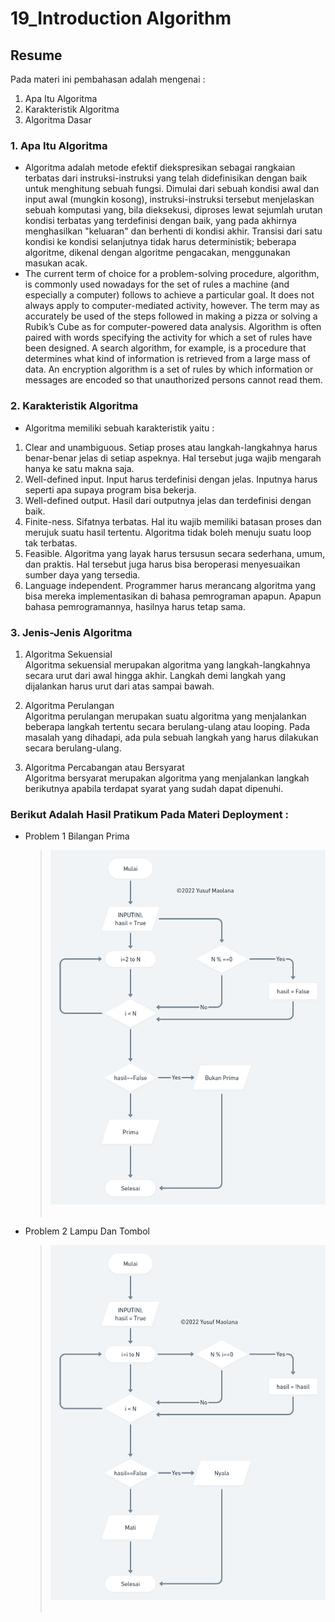 # 19_Introduction Algorithm

## Resume

Pada materi ini pembahasan adalah mengenai :

1. Apa Itu Algoritma
2. Karakteristik Algoritma
3. Algoritma Dasar

### 1. Apa Itu Algoritma

- Algoritma adalah metode efektif diekspresikan sebagai rangkaian terbatas dari instruksi-instruksi yang telah didefinisikan dengan baik untuk menghitung sebuah fungsi. Dimulai dari sebuah kondisi awal dan input awal (mungkin kosong), instruksi-instruksi tersebut menjelaskan sebuah komputasi yang, bila dieksekusi, diproses lewat sejumlah urutan kondisi terbatas yang terdefinisi dengan baik, yang pada akhirnya menghasilkan "keluaran" dan berhenti di kondisi akhir. Transisi dari satu kondisi ke kondisi selanjutnya tidak harus deterministik; beberapa algoritme, dikenal dengan algoritme pengacakan, menggunakan masukan acak.
- The current term of choice for a problem-solving procedure, algorithm, is commonly used nowadays for the set of rules a machine (and especially a computer) follows to achieve a particular goal. It does not always apply to computer-mediated activity, however. The term may as accurately be used of the steps followed in making a pizza or solving a Rubik’s Cube as for computer-powered data analysis. Algorithm is often paired with words specifying the activity for which a set of rules have been designed. A search algorithm, for example, is a procedure that determines what kind of information is retrieved from a large mass of data. An encryption algorithm is a set of rules by which information or messages are encoded so that unauthorized persons cannot read them.

### 2. Karakteristik Algoritma

- Algoritma memiliki sebuah karakteristik yaitu :

1. Clear and unambiguous. Setiap proses atau langkah-langkahnya harus benar-benar jelas di setiap aspeknya. Hal tersebut juga wajib mengarah hanya ke satu makna saja.
2. Well-defined input. Input harus terdefinisi dengan jelas. Inputnya harus seperti apa supaya program bisa bekerja.
3. Well-defined output. Hasil dari outputnya jelas dan terdefinisi dengan baik.
4. Finite-ness. Sifatnya terbatas. Hal itu wajib memiliki batasan proses dan merujuk suatu hasil tertentu. Algoritma tidak boleh menuju suatu loop tak terbatas.
5. Feasible. Algoritma yang layak harus tersusun secara sederhana, umum, dan praktis. Hal tersebut juga harus bisa beroperasi menyesuaikan sumber daya yang tersedia.
6. Language independent. Programmer harus merancang algoritma yang bisa mereka implementasikan di bahasa pemrograman apapun. Apapun bahasa pemrogramannya, hasilnya harus tetap sama.

### 3. Jenis-Jenis Algoritma

1. Algoritma Sekuensial
   <br> Algoritma sekuensial merupakan algoritma yang langkah-langkahnya secara urut dari awal hingga akhir. Langkah demi langkah yang dijalankan harus urut dari atas sampai bawah.

2. Algoritma Perulangan
   <br> Algoritma perulangan merupakan suatu algoritma yang menjalankan beberapa langkah tertentu secara berulang-ulang atau looping. Pada masalah yang dihadapi, ada pula sebuah langkah yang harus dilakukan secara berulang-ulang.

3. Algoritma Percabangan atau Bersyarat
   <br> Algoritma bersyarat merupakan algoritma yang menjalankan langkah berikutnya apabila terdapat syarat yang sudah dapat dipenuhi.

### Berikut Adalah Hasil Pratikum Pada Materi Deployment :

- Problem 1 Bilangan Prima

  > <img src=".\screenshots\Tgs-React_Algorithm(1).png">
  > <br></br>

- Problem 2 Lampu Dan Tombol

  > <img src=".\screenshots\Tgs-React_Algorithm(2).png">
  > <br></br>
